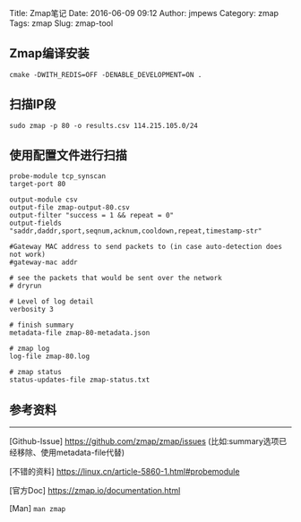 Title: Zmap笔记
Date: 2016-06-09 09:12
Author: jmpews
Category: zmap
Tags: zmap
Slug: zmap-tool

## Zmap编译安装
```
cmake -DWITH_REDIS=OFF -DENABLE_DEVELOPMENT=ON .
```

## 扫描IP段
```
sudo zmap -p 80 -o results.csv 114.215.105.0/24
```

## 使用配置文件进行扫描
```
probe-module tcp_synscan
target-port 80

output-module csv
output-file zmap-output-80.csv
output-filter "success = 1 && repeat = 0"
output-fields "saddr,daddr,sport,seqnum,acknum,cooldown,repeat,timestamp-str"

#Gateway MAC address to send packets to (in case auto-detection does not work)
#gateway-mac addr

# see the packets that would be sent over the network
# dryrun

# Level of log detail
verbosity 3

# finish summary
metadata-file zmap-80-metadata.json

# zmap log
log-file zmap-80.log

# zmap status
status-updates-file zmap-status.txt
```

## 参考资料
---

[Github-Issue] https://github.com/zmap/zmap/issues (比如:summary选项已经移除、使用metadata-file代替)

[不错的资料] https://linux.cn/article-5860-1.html#probemodule

[官方Doc] https://zmap.io/documentation.html

[Man] `man zmap`
